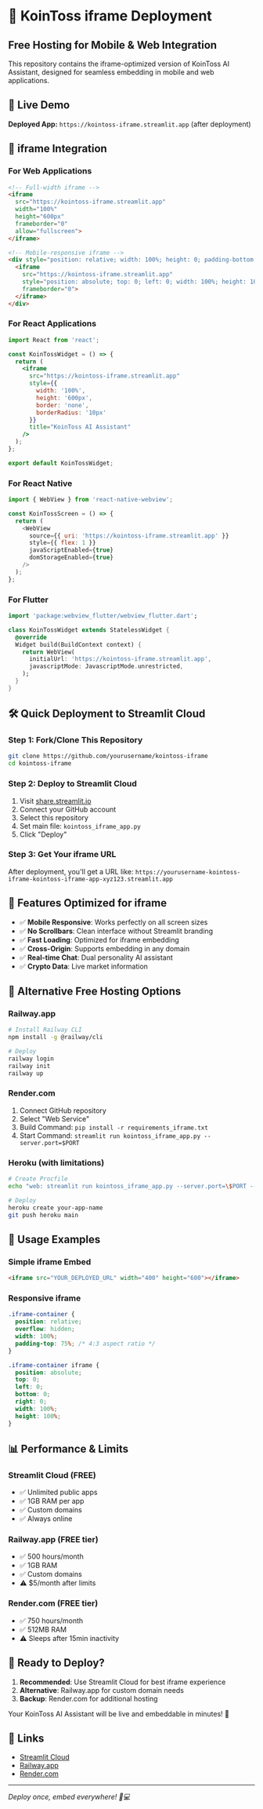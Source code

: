 # 🚀 KoinToss iframe Deployment
## Free Hosting for Mobile & Web Integration

This repository contains the iframe-optimized version of KoinToss AI Assistant, designed for seamless embedding in mobile and web applications.

## 🎯 Live Demo
**Deployed App:** `https://kointoss-iframe.streamlit.app` (after deployment)

## 📱 iframe Integration

### For Web Applications
```html
<!-- Full-width iframe -->
<iframe 
  src="https://kointoss-iframe.streamlit.app" 
  width="100%" 
  height="600px"
  frameborder="0"
  allow="fullscreen">
</iframe>

<!-- Mobile-responsive iframe -->
<div style="position: relative; width: 100%; height: 0; padding-bottom: 75%;">
  <iframe 
    src="https://kointoss-iframe.streamlit.app"
    style="position: absolute; top: 0; left: 0; width: 100%; height: 100%;"
    frameborder="0">
  </iframe>
</div>
```

### For React Applications
```jsx
import React from 'react';

const KoinTossWidget = () => {
  return (
    <iframe 
      src="https://kointoss-iframe.streamlit.app"
      style={{
        width: '100%',
        height: '600px',
        border: 'none',
        borderRadius: '10px'
      }}
      title="KoinToss AI Assistant"
    />
  );
};

export default KoinTossWidget;
```

### For React Native
```javascript
import { WebView } from 'react-native-webview';

const KoinTossScreen = () => {
  return (
    <WebView 
      source={{ uri: 'https://kointoss-iframe.streamlit.app' }}
      style={{ flex: 1 }}
      javaScriptEnabled={true}
      domStorageEnabled={true}
    />
  );
};
```

### For Flutter
```dart
import 'package:webview_flutter/webview_flutter.dart';

class KoinTossWidget extends StatelessWidget {
  @override
  Widget build(BuildContext context) {
    return WebView(
      initialUrl: 'https://kointoss-iframe.streamlit.app',
      javascriptMode: JavascriptMode.unrestricted,
    );
  }
}
```

## 🛠️ Quick Deployment to Streamlit Cloud

### Step 1: Fork/Clone This Repository
```bash
git clone https://github.com/yourusername/kointoss-iframe
cd kointoss-iframe
```

### Step 2: Deploy to Streamlit Cloud
1. Visit [share.streamlit.io](https://share.streamlit.io)
2. Connect your GitHub account
3. Select this repository
4. Set main file: `kointoss_iframe_app.py`
5. Click "Deploy"

### Step 3: Get Your iframe URL
After deployment, you'll get a URL like:
`https://yourusername-kointoss-iframe-kointoss-iframe-app-xyz123.streamlit.app`

## 🎨 Features Optimized for iframe

- ✅ **Mobile Responsive**: Works perfectly on all screen sizes
- ✅ **No Scrollbars**: Clean interface without Streamlit branding
- ✅ **Fast Loading**: Optimized for iframe embedding
- ✅ **Cross-Origin**: Supports embedding in any domain
- ✅ **Real-time Chat**: Dual personality AI assistant
- ✅ **Crypto Data**: Live market information

## 🔧 Alternative Free Hosting Options

### Railway.app
```bash
# Install Railway CLI
npm install -g @railway/cli

# Deploy
railway login
railway init
railway up
```

### Render.com
1. Connect GitHub repository
2. Select "Web Service"
3. Build Command: `pip install -r requirements_iframe.txt`
4. Start Command: `streamlit run kointoss_iframe_app.py --server.port=$PORT`

### Heroku (with limitations)
```bash
# Create Procfile
echo "web: streamlit run kointoss_iframe_app.py --server.port=\$PORT --server.address=0.0.0.0" > Procfile

# Deploy
heroku create your-app-name
git push heroku main
```

## 🎯 Usage Examples

### Simple iframe Embed
```html
<iframe src="YOUR_DEPLOYED_URL" width="400" height="600"></iframe>
```

### Responsive iframe
```css
.iframe-container {
  position: relative;
  overflow: hidden;
  width: 100%;
  padding-top: 75%; /* 4:3 aspect ratio */
}

.iframe-container iframe {
  position: absolute;
  top: 0;
  left: 0;
  bottom: 0;
  right: 0;
  width: 100%;
  height: 100%;
}
```

## 📊 Performance & Limits

### Streamlit Cloud (FREE)
- ✅ Unlimited public apps
- ✅ 1GB RAM per app
- ✅ Custom domains
- ✅ Always online

### Railway.app (FREE tier)
- ✅ 500 hours/month
- ✅ 1GB RAM
- ✅ Custom domains
- ⚠️ $5/month after limits

### Render.com (FREE tier)
- ✅ 750 hours/month
- ✅ 512MB RAM
- ⚠️ Sleeps after 15min inactivity

## 🚀 Ready to Deploy?

1. **Recommended**: Use Streamlit Cloud for best iframe experience
2. **Alternative**: Railway.app for custom domain needs
3. **Backup**: Render.com for additional hosting

Your KoinToss AI Assistant will be live and embeddable in minutes! 🎉

## 🔗 Links
- [Streamlit Cloud](https://share.streamlit.io)
- [Railway.app](https://railway.app)
- [Render.com](https://render.com)

---
*Deploy once, embed everywhere! 📱💻*
